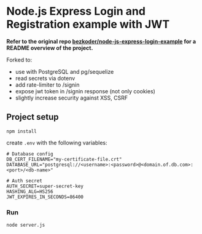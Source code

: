 # Node.js Express Login and Registration example with JWT

**Refer to the original repo [bezkoder/node-js-express-login-example](https://github.com/bezkoder/node-js-express-login-example) for a README overview of the project.**

Forked to:
- use with PostgreSQL and pg/sequelize
- read secrets via dotenv
- add rate-limiter to /signin
- expose jwt token in /signin response (not only cookies)
- slightly increase security against XSS, CSRF 

## Project setup
```
npm install
```
create `.env` with the following variables:  
```
# Database config
DB_CERT_FILENAME="my-certificate-file.crt"
DATABASE_URL="postgresql://<username>:<password>@<domain.of.db.com>:<port>/<db-name>"

# Auth secret
AUTH_SECRET=super-secret-key
HASHING_ALG=HS256
JWT_EXPIRES_IN_SECONDS=86400
```


### Run
```
node server.js
```
